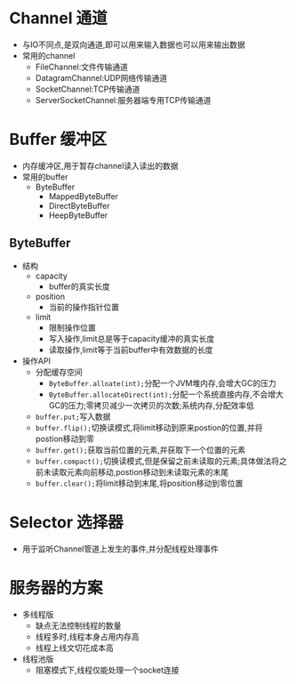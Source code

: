 # Channel 通道

- 与IO不同点,是双向通道,即可以用来输入数据也可以用来输出数据
- 常用的channel
  - FileChannel:文件传输通道
  - DatagramChannel:UDP网络传输通道
  - SocketChannel:TCP传输通道
  - ServerSocketChannel:服务器端专用TCP传输通道

# Buffer 缓冲区

- 内存缓冲区,用于暂存channel读入读出的数据
- 常用的buffer
  - ByteBuffer
    - MappedByteBuffer
    - DirectByteBuffer
    - HeepByteBuffer

## ByteBuffer

- 结构
  - capacity
    - buffer的真实长度
  - position
    - 当前的操作指针位置
  - limit
    - 限制操作位置
    - 写入操作,limit总是等于capacity缓冲的真实长度
    - 读取操作,limit等于当前buffer中有效数据的长度
- 操作API
  - 分配缓存空间
    - `ByteBuffer.alloate(int);`分配一个JVM堆内存,会增大GC的压力
    - `ByteBuffer.allocateDirect(int);`分配一个系统直接内存,不会增大GC的压力;零拷贝减少一次拷贝的次数;系统内存,分配效率低
  - `buffer.put;`写入数据
  - `buffer.flip();`切换读模式,将limit移动到原来postion的位置,并将postion移动到零
  - `buffer.get();`获取当前位置的元素,并获取下一个位置的元素
  - `buffer.compact();`切换读模式,但是保留之前未读取的元素;具体做法将之前未读取元素向前移动,postion移动到未读取元素的末尾
  - `buffer.clear();`将limit移动到末尾,将position移动到零位置

# Selector 选择器

- 用于监听Channel管道上发生的事件,并分配线程处理事件



# 服务器的方案

- 多线程版
  - 缺点无法控制线程的数量
  - 线程多时,线程本身占用内存高
  - 线程上线文切花成本高
- 线程池版
  - 阻塞模式下,线程仅能处理一个socket连接